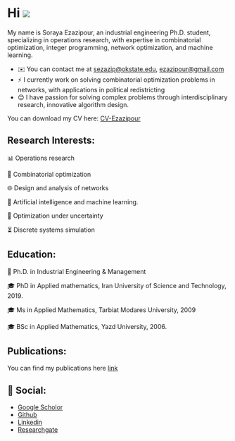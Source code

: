 Hi ![](https://user-images.githubusercontent.com/18350557/176309783-0785949b-9127-417c-8b55-ab5a4333674e.gif) 
========================================================================================================================================

My name is Soraya Ezazipour, an industrial engineering Ph.D. student, specializing in operations research, with expertise in combinatorial optimization, integer programming, network optimization, and machine learning.

* ✉️  You can contact me at sezazip@okstate.edu, ezazipour@gmail.com
* ⚡  I currently work on solving combinatorial optimization problems in networks, with applications in political redistricting
* 😊  I have passion for solving complex problems through interdisciplinary research, innovative algorithm design.

You can download my CV here: [CV-Ezazipour](https://github.com/SorayaEzazipour/SorayaEzazipour.github.io/btree/master/Soraya_Ezazipur.pdf)


 Research Interests:
---

📊 Operations research

🧩 Combinatorial optimization

🌐 Design and analysis of networks

🤖  Artificial intelligence and machine learning.

🎲 Optimization under uncertainty

⏳ Discrete systems simulation



  Education:
---
📖 Ph.D. in Industrial Engineering & Management

🎓  PhD in Applied mathematics, Iran University of Science and Technology, 2019.
  

🎓  Ms in Applied Mathematics, Tarbiat Modares University, 2009
  

🎓  BSc in Applied Mathematics, Yazd University, 2006.


 Publications:
---
You can find my publications here [link](https://scholar.google.com/citations?user=CgtEausAAAAJ&hl=en)

👥 Social:
---
- [Google Scholor](https://scholar.google.com/citations?user=CgtEausAAAAJ&hl=en)
- [Github](https://github.com/SorayaEzazipour)
- [Linkedin](https://www.linkedin.com/in/soraya-ezazipour-6630b732/)
- [Researchgate](https://www.researchgate.net/profile/Soraya-Ezazipour)

